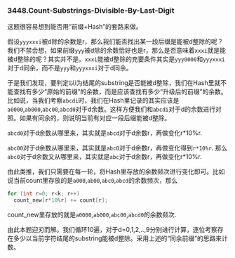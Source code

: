 ### 3448.Count-Substrings-Divisible-By-Last-Digit

这题很容易想到能否用“前缀+Hash”的套路来做。

假设`yyyxxxi`被d除的余数是r，那么我们能否找出某一段后缀是能被d整除的呢？我们不禁会想，如果前缀`yyy`被d除的余数恰好也是r，那么是否意味着`xxxi`就是能被d整除的呢？其实并不是。`xxxi`能被d整除的充要条件其实是`yyy0000`和`yyyxxxi`对于d同余，而不是`yyy`和`yyyxxxi`对于d同余。

于是我们发现，要判定以i为结尾的substring是否能被d整除，我们在Hash里就不能查找有多少“原始的前缀”的余数，而是应该查找有多少“升级后的前缀”的余数。比如说，当我们考察`abcdi`时，我们在Hash里记录的其实应该是`a0000`,`ab000`,`abc00`,`abcd0`对于d余数。这样方便我们和`abcdi`对于d的余数进行对照。如果有同余的，则说明当前有对应一段后缀能被d整除。

`abcd0`对于d余数从哪里来，其实就是`abcd`对于d余数r，再做变化r*10%r.

`abc00`对于d余数从哪里来，其实就是`abc0`对于d余数r，再做变化得到`r*10%r`. 那么`abc0`对于d余数又从哪里来，其实就是`abc`对于d余数r，再做变化r*10%r. 

由此类推，我们只需要在每一轮，将Hash里存放的余数频次进行变化即可。比如说当前count里存放的是`a000`,`ab00`,`abc0`,`abcd`的余数频次，那么
```cpp
for (int r=0; r<k; r++)
  count_new[r*10%r] += count[r];
```
count_new里存放的就是`a0000`,`ab000`,`abc00`,`abcd0`的余数频次.

由此本题迎刃而解。我们循环10遍，对于d=0,1,2,..,9分别进行计算，逐位考察存在多少以当前字符结尾的substring能被d整除。采用上述的“同余前缀”的思路来计数。

